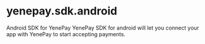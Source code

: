 # yenepay.sdk.android
Android SDK for YenePay
YenePay SDK for android will let you connect your app with YenePay to start accepting payments.
